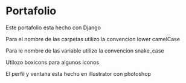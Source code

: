 # Portafolio

Este portafolio esta hecho con Django

Para el nombre de las carpetas utilizo la convencion lower camelCase

Para le nombre de las variable utilizo la convencion snake_case

Utilozo boxicons para algunos iconos

El perfil y ventana esta hecho en illustrator con photoshop


